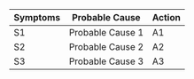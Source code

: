 
| Symptoms | Probable Cause   | Action |
| -------- | ---------------- | ------ |
| S1       | Probable Cause 1 | A1     |
| S2       | Probable Cause 2 | A2     |
| S3       | Probable Cause 3 | A3     |
